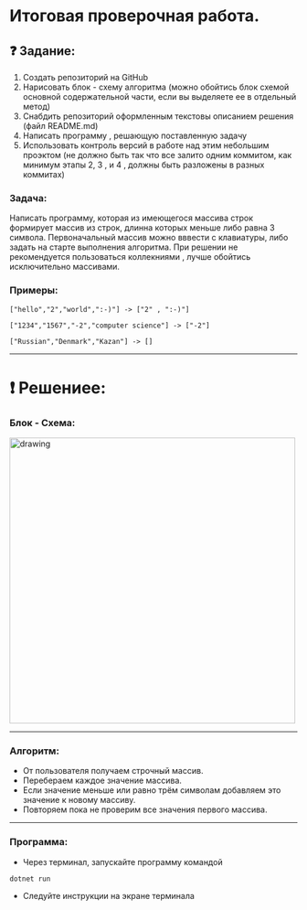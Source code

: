 # **Итоговая проверочная работа**. 

## :question: **Задание**:

1. Создать репозиторий на GitHub
2. Нарисовать блок - схему алгоритма (можно обойтись блок схемой основной содержательной части, если вы выделяете ее в отдельный метод)
3. Снабдить репозиторий оформленным текстовы описанием решения (файл README.md)
4. Написать программу , решающую поставленную задачу 
5. Использовать контроль версий в работе над этим небольшим проэктом (не должно быть так что все залито одним коммитом, как минимум этапы 2, 3 , и 4 , должны быть разложены в разных коммитах)
   
### **Задача**: 
Написать программу, которая из имеющегося массива строк формирует массив из строк, длинна которых меньше либо равна 3 символа. Первоначальный массив можно вввести с клавиатуры, либо задать на старте выполнения алгоритма. При решении не рекомендуется пользоваться коллекниями , лучше обойтись исключительно массивами.

### **Примеры**:
``` 
["hello","2","world",":-)"] -> ["2" , ":-)"]

["1234","1567","-2","computer science"] -> ["-2"]

["Russian","Denmark","Kazan"] -> []
```

___
# :exclamation: Решениее:

### **Блок - Схема:** 

<img src="https://raw.githubusercontent.com/lllekcl7up/ControlWorkForGB/ed3f82dd78c3b9c5debb53097c1a256b763bbbff/BlockDiagram.drawio.svg" alt="drawing" width="500"/>

___
### **Алгоритм:** 

* От пользователя получаем строчный массив. 
* Перебераем каждое значение массива.
* Если значение меньше или равно трём символам добавляем это значение к новому массиву.
* Повторяем пока не проверим все значения первого массива.
  
____

### **Программа:**

* Через терминал, запускайте программу командой 
```
dotnet run
```
* Следуйте инструкции на экране терминала


